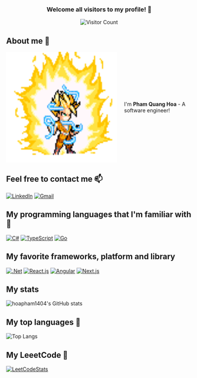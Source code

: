 <div align="center">

### Welcome all visitors to my profile! 🎉

![Visitor Count](https://profile-counter.glitch.me/hoapham1404/count.svg)

</div>

## About me 👋

<div style="display:flex; flex-direction: row; align-items: center; gap:20px">
    <img src="goku.gif" alt="goku" style="width: 300px; height: 300px">
    <p> I'm <strong>Pham Quang Hoa</strong> - A software engineer!</p>
</div>

## Feel free to contact me 📫

[![LinkedIn](https://img.shields.io/badge/linkedin-%230077B5.svg?style=for-the-badge&logo=linkedin&logoColor=white)](https://www.linkedin.com/in/phamquanghoa/)
[![Gmail](https://img.shields.io/badge/Gmail-D14836?style=for-the-badge&logo=gmail&logoColor=white)](mailto:phamquanghoa1404@gmail.com)

## My programming languages that I'm familiar with 🚀

[![C#](https://img.shields.io/badge/c%23-%23239120.svg?style=for-the-badge&logo=csharp&logoColor=white)](https://docs.microsoft.com/en-us/dotnet/csharp/)
[![TypeScript](https://img.shields.io/badge/typescript-%23007ACC.svg?style=for-the-badge&logo=typescript&logoColor=white)](https://www.typescriptlang.org/)
[![Go](https://img.shields.io/badge/go-%2300ADD8.svg?style=for-the-badge&logo=go&logoColor=white)](https://golang.org/)

## My favorite frameworks, platform and library

[![.Net](https://img.shields.io/badge/.NET-5C2D91?style=for-the-badge&logo=.net&logoColor=white)](https://dotnet.microsoft.com/)
[![React.js](https://img.shields.io/badge/react-%2320232a.svg?style=for-the-badge&logo=react&logoColor=%2361DAFB)](https://reactjs.org/)
[![Angular](https://img.shields.io/badge/angular-%23DD0031.svg?style=for-the-badge&logo=angular&logoColor=white)](https://angular.io/)
[![Next.js](https://img.shields.io/badge/Next-black?style=for-the-badge&logo=next.js&logoColor=white)](https://nextjs.org/)

## My stats

![hoapham1404's GitHub stats](https://github-readme-stats.vercel.app/api?username=hoapham1404&show_icons=true&theme=radical)

## My top languages 🌟

![Top Langs](https://github-readme-stats.vercel.app/api/top-langs/?username=hoapham1404&layout=compact&theme=radical)

## My LeeetCode 🚀

[![LeetCodeStats](https://leetcard.jacoblin.cool/20520995?theme=transparent&ext=heatmap)](https://leetcode.com/20520995/)
